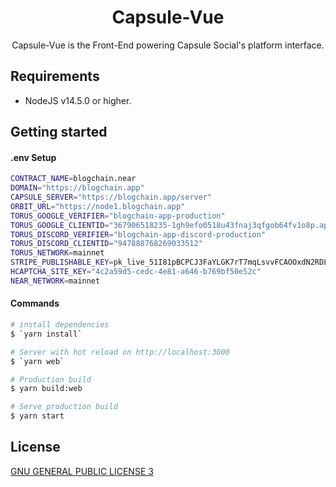 <div align="center">

<h1>Capsule-Vue</h1>

Capsule-Vue is the Front-End powering Capsule Social's platform interface.

</div>

## Requirements

- NodeJS v14.5.0 or higher.

## Getting started

#### .env Setup

```bash
CONTRACT_NAME=blogchain.near
DOMAIN="https://blogchain.app"
CAPSULE_SERVER="https://blogchain.app/server"
ORBIT_URL="https://node1.blogchain.app"
TORUS_GOOGLE_VERIFIER="blogchain-app-production"
TORUS_GOOGLE_CLIENTID="367906518235-1gh9efo0518u43fnaj3qfgob64fv1o8p.apps.googleusercontent.com"
TORUS_DISCORD_VERIFIER="blogchain-app-discord-production"
TORUS_DISCORD_CLIENTID="947888768269033512"
TORUS_NETWORK=mainnet
STRIPE_PUBLISHABLE_KEY=pk_live_51I81pBCPCJ3FaYLGK7rT7mqLsvvFCAOOxdN2RDLt868Oc2Tvrp6MYuyOoPyT6GkZNXvbGY02T5q6IsB8Z6HpE1PN00aopEjYBi
HCAPTCHA_SITE_KEY="4c2a59d5-cedc-4e81-a646-b769bf50e52c"
NEAR_NETWORK=mainnet
```

#### Commands

```bash
# install dependencies
$ `yarn install`

# Server with hot reload on http://localhost:3000
$ `yarn web`

# Production build
$ yarn build:web

# Serve production build
$ yarn start
```

## License 

[GNU GENERAL PUBLIC LICENSE 3](./LICENSE)
